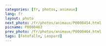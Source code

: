 ```yaml
---
categories: [fr, photos, animaux]
lang: fr
layout: photo
next_photo: /fr/photos/animaux/P0000454.html
picname: P0000463
prev_photo: /fr/photos/animaux/P0000464.html
tags: [Fotofalle, Leopard]
---
```

